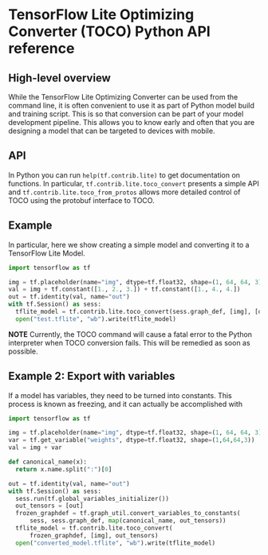 # TensorFlow Lite Optimizing Converter (TOCO) Python API reference

## High-level overview

While the TensorFlow Lite Optimizing Converter can be used from the command
line, it is often convenient to use it as part of Python model build and
training script. This is so that conversion can be part of your model
development pipeline. This allows you to know early and often that you are
designing a model that can be targeted to devices with mobile.

## API

In Python you can run `help(tf.contrib.lite)` to get documentation on functions.
In particular, `tf.contrib.lite.toco_convert` presents a simple API and
`tf.contrib.lite.toco_from_protos` allows more detailed control of TOCO using
the protobuf interface to TOCO.

## Example

In particular, here we show creating a simple model and converting it to a
TensorFlow Lite Model.

```python
import tensorflow as tf

img = tf.placeholder(name="img", dtype=tf.float32, shape=(1, 64, 64, 3))
val = img + tf.constant([1., 2., 3.]) + tf.constant([1., 4., 4.])
out = tf.identity(val, name="out")
with tf.Session() as sess:
  tflite_model = tf.contrib.lite.toco_convert(sess.graph_def, [img], [out])
  open("test.tflite", "wb").write(tflite_model)
```

**NOTE** Currently, the TOCO command will cause a fatal error to the Python
interpreter when TOCO conversion fails. This will be remedied as soon as
possible.

## Example 2: Export with variables

If a model has variables, they need to be turned into constants. This process is
known as freezing, and it can actually be accomplished with

```python
import tensorflow as tf

img = tf.placeholder(name="img", dtype=tf.float32, shape=(1, 64, 64, 3))
var = tf.get_variable("weights", dtype=tf.float32, shape=(1,64,64,3))
val = img + var

def canonical_name(x):
  return x.name.split(":")[0]

out = tf.identity(val, name="out")
with tf.Session() as sess:
  sess.run(tf.global_variables_initializer())
  out_tensors = [out]
  frozen_graphdef = tf.graph_util.convert_variables_to_constants(
      sess, sess.graph_def, map(canonical_name, out_tensors))
  tflite_model = tf.contrib.lite.toco_convert(
      frozen_graphdef, [img], out_tensors)
  open("converted_model.tflite", "wb").write(tflite_model)
```
